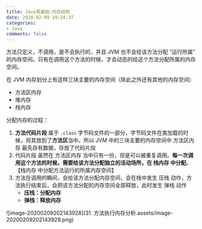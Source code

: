 ```yaml
---
title: Java零基础-内存结构
date: 2020-02-09 19:24:37
categories:
- Java
comments: false
---
```




方法只定义，不调用，是不会执行的，并且 JVM 也不会给该方法分配 “运行所属” 的内存空间。只有在调用这个方法的时候，才会动态的给这个方法分配所属的内存空间。



在 JVM 内存划分上有这样三块主要的内存空间（除此之外还有其他的内存空间）

- 方法区内存
- 堆内存
- 栈内存

<!-- more -->



分配内存的过程：

1. **方法代码片段** 属于 `.class` 字节码文件的一部分，字节码文件在类加载的时候，将其放到了**方法区**当中。所以 JVM 中的三块主要的内存空间中 方法区内存 最先存有数据，存放了代码片段
2. 代码片段 虽然在 方法区内存 当中只有一份，但是可以被重复调用。**每一次调用这个方法的时候，需要给该方法分配独立的活动场所，在 栈内存 中分配**。【栈内存 中分配方法运行的所属内存空间】
3. 方法在调用的瞬间，会给该方法分配内存空间，会在栈中发生 压栈 动作，方法执行结束后，会把该方法分配的内存空间全部释放，此时发生 弹栈 动作
   - **压栈：分配内存**
   - **弹栈：释放内存**



![image-20200209202143928](31. 方法执行内存分析.assets/image-20200209202143928.png)